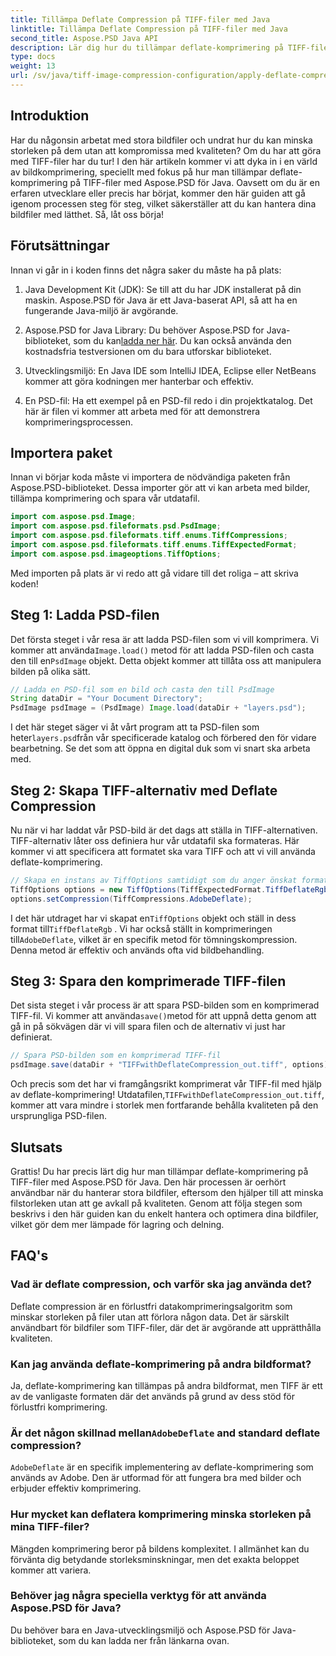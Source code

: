 ```yaml
---
title: Tillämpa Deflate Compression på TIFF-filer med Java
linktitle: Tillämpa Deflate Compression på TIFF-filer med Java
second_title: Aspose.PSD Java API
description: Lär dig hur du tillämpar deflate-komprimering på TIFF-filer med Aspose.PSD för Java. Följ vår steg-för-steg-guide för att effektivt minska filstorleken utan att förlora kvalitet.
type: docs
weight: 13
url: /sv/java/tiff-image-compression-configuration/apply-deflate-compression-tiff-files/
---
```

## Introduktion

Har du någonsin arbetat med stora bildfiler och undrat hur du kan minska storleken på dem utan att kompromissa med kvaliteten? Om du har att göra med TIFF-filer har du tur! I den här artikeln kommer vi att dyka in i en värld av bildkomprimering, speciellt med fokus på hur man tillämpar deflate-komprimering på TIFF-filer med Aspose.PSD för Java. Oavsett om du är en erfaren utvecklare eller precis har börjat, kommer den här guiden att gå igenom processen steg för steg, vilket säkerställer att du kan hantera dina bildfiler med lätthet. Så, låt oss börja!

## Förutsättningar

Innan vi går in i koden finns det några saker du måste ha på plats:

1. Java Development Kit (JDK): Se till att du har JDK installerat på din maskin. Aspose.PSD för Java är ett Java-baserat API, så att ha en fungerande Java-miljö är avgörande.
   
2.  Aspose.PSD for Java Library: Du behöver Aspose.PSD for Java-biblioteket, som du kan[ladda ner här](https://releases.aspose.com/psd/java/). Du kan också använda den kostnadsfria testversionen om du bara utforskar biblioteket.

3. Utvecklingsmiljö: En Java IDE som IntelliJ IDEA, Eclipse eller NetBeans kommer att göra kodningen mer hanterbar och effektiv.

4. En PSD-fil: Ha ett exempel på en PSD-fil redo i din projektkatalog. Det här är filen vi kommer att arbeta med för att demonstrera komprimeringsprocessen.

## Importera paket

Innan vi börjar koda måste vi importera de nödvändiga paketen från Aspose.PSD-biblioteket. Dessa importer gör att vi kan arbeta med bilder, tillämpa komprimering och spara vår utdatafil.

```java
import com.aspose.psd.Image;
import com.aspose.psd.fileformats.psd.PsdImage;
import com.aspose.psd.fileformats.tiff.enums.TiffCompressions;
import com.aspose.psd.fileformats.tiff.enums.TiffExpectedFormat;
import com.aspose.psd.imageoptions.TiffOptions;
```

Med importen på plats är vi redo att gå vidare till det roliga – att skriva koden!

## Steg 1: Ladda PSD-filen

 Det första steget i vår resa är att ladda PSD-filen som vi vill komprimera. Vi kommer att använda`Image.load()` metod för att ladda PSD-filen och casta den till en`PsdImage` objekt. Detta objekt kommer att tillåta oss att manipulera bilden på olika sätt.

```java
// Ladda en PSD-fil som en bild och casta den till PsdImage
String dataDir = "Your Document Directory";
PsdImage psdImage = (PsdImage) Image.load(dataDir + "layers.psd");
```

 I det här steget säger vi åt vårt program att ta PSD-filen som heter`layers.psd`från vår specificerade katalog och förbered den för vidare bearbetning. Se det som att öppna en digital duk som vi snart ska arbeta med.

## Steg 2: Skapa TIFF-alternativ med Deflate Compression

Nu när vi har laddat vår PSD-bild är det dags att ställa in TIFF-alternativen. TIFF-alternativ låter oss definiera hur vår utdatafil ska formateras. Här kommer vi att specificera att formatet ska vara TIFF och att vi vill använda deflate-komprimering.

```java
// Skapa en instans av TiffOptions samtidigt som du anger önskat format och komprimering
TiffOptions options = new TiffOptions(TiffExpectedFormat.TiffDeflateRgb);
options.setCompression(TiffCompressions.AdobeDeflate);
```

 I det här utdraget har vi skapat en`TiffOptions` objekt och ställ in dess format till`TiffDeflateRgb` . Vi har också ställt in komprimeringen till`AdobeDeflate`, vilket är en specifik metod för tömningskompression. Denna metod är effektiv och används ofta vid bildbehandling.

## Steg 3: Spara den komprimerade TIFF-filen

 Det sista steget i vår process är att spara PSD-bilden som en komprimerad TIFF-fil. Vi kommer att använda`save()`metod för att uppnå detta genom att gå in på sökvägen där vi vill spara filen och de alternativ vi just har definierat.

```java
// Spara PSD-bilden som en komprimerad TIFF-fil
psdImage.save(dataDir + "TIFFwithDeflateCompression_out.tiff", options);
```

 Och precis som det har vi framgångsrikt komprimerat vår TIFF-fil med hjälp av deflate-komprimering! Utdatafilen,`TIFFwithDeflateCompression_out.tiff`, kommer att vara mindre i storlek men fortfarande behålla kvaliteten på den ursprungliga PSD-filen.

## Slutsats

Grattis! Du har precis lärt dig hur man tillämpar deflate-komprimering på TIFF-filer med Aspose.PSD för Java. Den här processen är oerhört användbar när du hanterar stora bildfiler, eftersom den hjälper till att minska filstorleken utan att ge avkall på kvaliteten. Genom att följa stegen som beskrivs i den här guiden kan du enkelt hantera och optimera dina bildfiler, vilket gör dem mer lämpade för lagring och delning.

## FAQ's

### Vad är deflate compression, och varför ska jag använda det?
Deflate compression är en förlustfri datakomprimeringsalgoritm som minskar storleken på filer utan att förlora någon data. Det är särskilt användbart för bildfiler som TIFF-filer, där det är avgörande att upprätthålla kvaliteten.

### Kan jag använda deflate-komprimering på andra bildformat?
Ja, deflate-komprimering kan tillämpas på andra bildformat, men TIFF är ett av de vanligaste formaten där det används på grund av dess stöd för förlustfri komprimering.

###  Är det någon skillnad mellan`AdobeDeflate` and standard deflate compression?
`AdobeDeflate` är en specifik implementering av deflate-komprimering som används av Adobe. Den är utformad för att fungera bra med bilder och erbjuder effektiv komprimering.

### Hur mycket kan deflatera komprimering minska storleken på mina TIFF-filer?
Mängden komprimering beror på bildens komplexitet. I allmänhet kan du förvänta dig betydande storleksminskningar, men det exakta beloppet kommer att variera.

### Behöver jag några speciella verktyg för att använda Aspose.PSD för Java?
Du behöver bara en Java-utvecklingsmiljö och Aspose.PSD för Java-biblioteket, som du kan ladda ner från länkarna ovan.